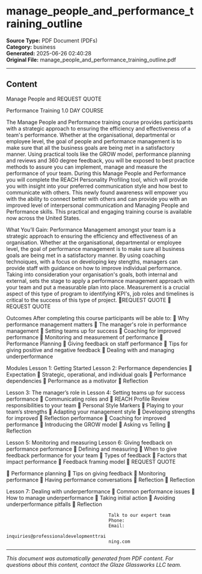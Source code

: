 ﻿# manage_people_and_performance_training_outline

**Source Type:** PDF Document (PDFs)  
**Category:** business  
**Generated:** 2025-06-26 02:40:28  
**Original File:** manage_people_and_performance_training_outline.pdf

---

## Content

Manage People
and                                                                      REQUEST QUOTE

Performance
Training
                                                                         1.0 DAY COURSE




The Manage People and Performance training course provides participants
with a strategic approach to ensuring the efficiency and effectiveness of a
team's performance. Whether at the organisational, departmental or employee
level, the goal of people and performance management is to make sure that all
the business goals are being met in a satisfactory manner.
Using practical tools like the GROW model, performance planning and reviews
and 360 degree feedback, you will be exposed to best practice methods to
assure you can implement, manage and measure the performance of your
team.
During this Manage People and Performance you will complete the REACH
Personality Profiling tool, which will provide you with insight into your
preferred communication style and how best to communicate with others. This
newly found awareness will empower you with the ability to connect better
with others and can provide you with an improved level of interpersonal
communication and Managing People and Performance skills.
This practical and engaging training course is available now across the United
States.




What You’ll Gain:
Performance Management amongst your team is a strategic approach to ensuring the
efficiency and effectiveness of an organisation. Whether at the organisational, departmental
or employee level, the goal of performance management is to make sure all business goals
are being met in a satisfactory manner. By using coaching technoiques, with a focus on
developing key stengths, managers can provide staff with guidance on how to improve
individual performance.
Taking into consideration your organisation's goals, both internal and external, sets the
stage to apply a performance management approach with your team and put a measurable
plan into place. Measurement is a crucial aspect of this type of program to identifying KPI's,
job roles and timelines is critical to the success of this type of project.
REQUEST QUOTE
                                                                          REQUEST QUOTE




Outcomes
After completing this course participants will be able to:
    Why performance management matters
    The manager's role in performance management
    Setting teams up for success
    Coaching for improved performance
    Monitoring and measurement of performance
    Performance Planning
    Giving feedback on staff performance
    Tips for giving positive and negative feedback
    Dealing with and managing underperformance




Modules
 Lesson 1: Getting Started               Lesson 2: Performance dependencies
    Expectation                             Strategic, operational, and individual
                                               goals
                                             Performance dependencies
                                             Performance as a motivator
                                             Reflection


Lesson 3: The manager’s role in          Lesson 4: Setting teams up for success
performance                                  Communicating roles and
    REACH Profile Review                      responsibilities to your team
    Personal Style Markers                  Playing to your team’s strengths
    Adapting your management style          Developing strengths for improved
    Reflection                                performance
                                             Coaching for improved performance
                                             Introducing the GROW model
                                             Asking vs Telling
                                             Reflection


Lesson 5: Monitoring and measuring       Lesson 6: Giving feedback on
performance                              performance
    Defining and measuring                  When to give feedback
      performance for your team              Types of feedback
    Factors that impact performance         Feedback framing model
                                                                         REQUEST QUOTE




      Performance planning                    Tips on giving feedback
      Monitoring performance                  Having performance conversations
      Reflection                              Reflection


Lesson 7: Dealing with
underperformance
    Common performance issues
    How to manage underperformance
    Taking initial action
    Avoiding underperformance pitfalls
    Reflection




                                          Talk to our expert team
                                          Phone:
                                          Email:
                                          inquiries@professionaldevelopmenttrai
                                          ning.com

---

*This document was automatically generated from PDF content. For questions about this content, contact the Glaze Glassworks LLC team.*
